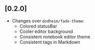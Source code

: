 ## **[0.2.0]**
- Changes over `dodheim/fade-theme`:
	- Colored statusBar
	- Cooler editor background
	- Consistent notebook editor theme
	- Consistent tags in Markdown